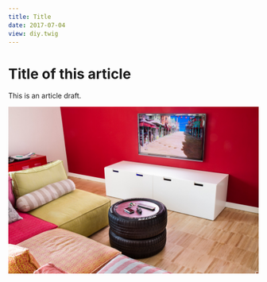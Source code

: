 ```yaml
---
title: Title
date: 2017-07-04
view: diy.twig
---
```


# Title of this article

This is an article draft.

![This is the cover](cover.jpg)
